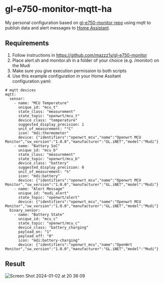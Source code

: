 # gl-e750-monitor-mqtt-ha

My personal configuration based on [gl-e750-monitor repo](https://github.com/mazzz1y/gl-e750-monitor) using mqtt to publish data and alert messages to [Home Assistant](https://www.home-assistant.io/).

## Requirements
1. Follow instructions in https://github.com/mazzz1y/gl-e750-monitor
2. Place alert.sh and monitor.sh in a folder of your choice (e.g. /monitor) on the Mudi
3. Make sure you give execution permission to both scripts
4. Use this example configuration in your Home Assitant configuration.yaml:
```
# mqtt devices
mqtt:
  sensor:
    - name: "MCU Temperature"
      unique_id: "mcu_t"
      state_class: "measurement"
      state_topic: "openwrt/mcu_t"
      device_class: "temperature"
      suggested_display_precision: 1
      unit_of_measurement: "°C"
      icon: "mdi:thermometer"
      device: {"identifiers":"openwrt_mcu","name":"Openwrt MCU Monitor","sw_version":"1.0.0","manufacturer":"GL.iNET","model":"Mudi"}
    - name: "Battery SoC"
      unique_id: "mcu_b"
      state_class: "measurement"
      state_topic: "openwrt/mcu_b"
      device_class: "battery"
      suggested_display_precision: 0
      unit_of_measurement: "%"
      icon: "mdi:battery"
      device: {"identifiers":"openwrt_mcu","name":"Openwrt MCU Monitor","sw_version":"1.0.0","manufacturer":"GL.iNET","model":"Mudi"}
    - name: "Alert Message"
      unique_id: "mudi_alert"
      state_topic: "openwrt/alert"
      device: {"identifiers":"openwrt_mcu","name":"Openwrt MCU Monitor","sw_version":"1.0.0","manufacturer":"GL.iNET","model":"Mudi"}
  binary_sensor:
    - name: "Battery State"
      unique_id: "mcu_c"
      state_topic: "openwrt/mcu_c"
      device_class: "battery_charging"
      payload_on: "1"
      payload_off: "0"
      icon: "mdi:battery-charging"
      device: {"identifiers":"openwrt_mcu","name":"OpenWrt Monitor","sw_version":"1.0.0","manufacturer":"GL.iNET","model":"Mudi"}
```
## Result
![Screen Shot 2024-01-02 at 20 36 09](https://github.com/russilui/gl-e750-monitor-mqtt/assets/64688653/b8edd482-5917-48ef-8604-76aa398a4537)
